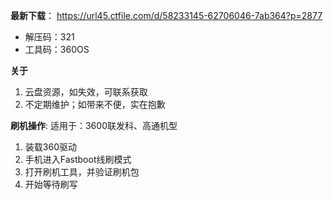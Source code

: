 **最新下载**：
https://url45.ctfile.com/d/58233145-62706046-7ab364?p=2877

* 解压码：321
* 工具码：360OS

**关于**

1. 云盘资源，如失效，可联系获取
2. 不定期维护；如带来不便，实在抱歉

**刷机操作**: 适用于：3600联发科、高通机型

1. 装载360驱动
2. 手机进入Fastboot线刷模式
3. 打开刷机工具，并验证刷机包
4. 开始等待刷写

